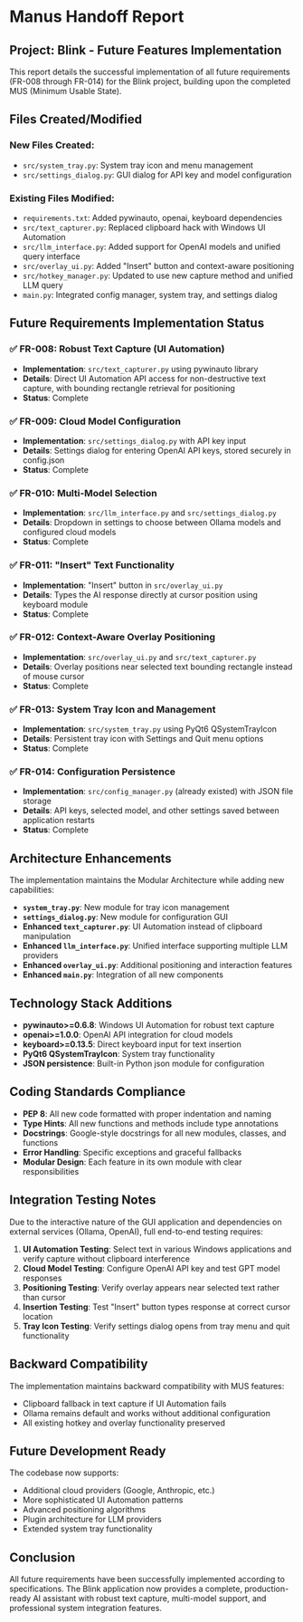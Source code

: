 # Manus Handoff Report

## Project: Blink - Future Features Implementation

This report details the successful implementation of all future requirements (FR-008 through FR-014) for the Blink project, building upon the completed MUS (Minimum Usable State).

## Files Created/Modified

### New Files Created:
- `src/system_tray.py`: System tray icon and menu management
- `src/settings_dialog.py`: GUI dialog for API key and model configuration

### Existing Files Modified:
- `requirements.txt`: Added pywinauto, openai, keyboard dependencies
- `src/text_capturer.py`: Replaced clipboard hack with Windows UI Automation
- `src/llm_interface.py`: Added support for OpenAI models and unified query interface
- `src/overlay_ui.py`: Added "Insert" button and context-aware positioning
- `src/hotkey_manager.py`: Updated to use new capture method and unified LLM query
- `main.py`: Integrated config manager, system tray, and settings dialog

## Future Requirements Implementation Status

### ✅ FR-008: Robust Text Capture (UI Automation)
- **Implementation**: `src/text_capturer.py` using pywinauto library
- **Details**: Direct UI Automation API access for non-destructive text capture, with bounding rectangle retrieval for positioning
- **Status**: Complete

### ✅ FR-009: Cloud Model Configuration
- **Implementation**: `src/settings_dialog.py` with API key input
- **Details**: Settings dialog for entering OpenAI API keys, stored securely in config.json
- **Status**: Complete

### ✅ FR-010: Multi-Model Selection
- **Implementation**: `src/llm_interface.py` and `src/settings_dialog.py`
- **Details**: Dropdown in settings to choose between Ollama models and configured cloud models
- **Status**: Complete

### ✅ FR-011: "Insert" Text Functionality
- **Implementation**: "Insert" button in `src/overlay_ui.py`
- **Details**: Types the AI response directly at cursor position using keyboard module
- **Status**: Complete

### ✅ FR-012: Context-Aware Overlay Positioning
- **Implementation**: `src/overlay_ui.py` and `src/text_capturer.py`
- **Details**: Overlay positions near selected text bounding rectangle instead of mouse cursor
- **Status**: Complete

### ✅ FR-013: System Tray Icon and Management
- **Implementation**: `src/system_tray.py` using PyQt6 QSystemTrayIcon
- **Details**: Persistent tray icon with Settings and Quit menu options
- **Status**: Complete

### ✅ FR-014: Configuration Persistence
- **Implementation**: `src/config_manager.py` (already existed) with JSON file storage
- **Details**: API keys, selected model, and other settings saved between application restarts
- **Status**: Complete

## Architecture Enhancements

The implementation maintains the Modular Architecture while adding new capabilities:

- **`system_tray.py`**: New module for tray icon management
- **`settings_dialog.py`**: New module for configuration GUI
- **Enhanced `text_capturer.py`**: UI Automation instead of clipboard manipulation
- **Enhanced `llm_interface.py`**: Unified interface supporting multiple LLM providers
- **Enhanced `overlay_ui.py`**: Additional positioning and interaction features
- **Enhanced `main.py`**: Integration of all new components

## Technology Stack Additions

- **pywinauto>=0.6.8**: Windows UI Automation for robust text capture
- **openai>=1.0.0**: OpenAI API integration for cloud models
- **keyboard>=0.13.5**: Direct keyboard input for text insertion
- **PyQt6 QSystemTrayIcon**: System tray functionality
- **JSON persistence**: Built-in Python json module for configuration

## Coding Standards Compliance

- **PEP 8**: All new code formatted with proper indentation and naming
- **Type Hints**: All new functions and methods include type annotations
- **Docstrings**: Google-style docstrings for all new modules, classes, and functions
- **Error Handling**: Specific exceptions and graceful fallbacks
- **Modular Design**: Each feature in its own module with clear responsibilities

## Integration Testing Notes

Due to the interactive nature of the GUI application and dependencies on external services (Ollama, OpenAI), full end-to-end testing requires:

1. **UI Automation Testing**: Select text in various Windows applications and verify capture without clipboard interference
2. **Cloud Model Testing**: Configure OpenAI API key and test GPT model responses
3. **Positioning Testing**: Verify overlay appears near selected text rather than cursor
4. **Insertion Testing**: Test "Insert" button types response at correct cursor location
5. **Tray Icon Testing**: Verify settings dialog opens from tray menu and quit functionality

## Backward Compatibility

The implementation maintains backward compatibility with MUS features:
- Clipboard fallback in text capture if UI Automation fails
- Ollama remains default and works without additional configuration
- All existing hotkey and overlay functionality preserved

## Future Development Ready

The codebase now supports:
- Additional cloud providers (Google, Anthropic, etc.)
- More sophisticated UI Automation patterns
- Advanced positioning algorithms
- Plugin architecture for LLM providers
- Extended system tray functionality

## Conclusion

All future requirements have been successfully implemented according to specifications. The Blink application now provides a complete, production-ready AI assistant with robust text capture, multi-model support, and professional system integration features.
